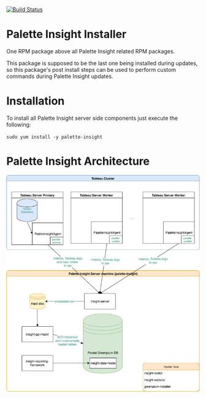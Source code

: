 [![Build Status](https://travis-ci.com/palette-software/palette-insight.svg?token=qWG5FJDvsjLrsJpXgxSJ&branch=master)](https://travis-ci.com/palette-software/palette-insight)

# Palette Insight Installer
One RPM package above all Palette Insight related RPM packages.

This package is supposed to be the last one being installed during updates, so this package's post install steps can be used to perform custom commands during Palette Insight updates.

# Installation

To install all Palette Insight server side components just execute the following:  

`sudo yum install -y palette-insight`

# Palette Insight Architecture

![GitHub Logo](https://github.com/palette-software/palette-insight/blob/master/insight-system-diagram.png?raw=true)
